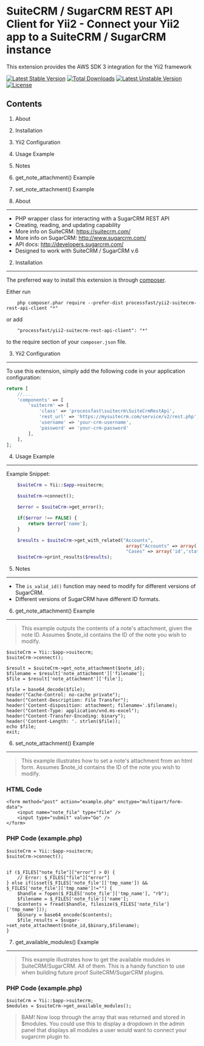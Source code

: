 SuiteCRM / SugarCRM REST API Client for Yii2 - Connect your Yii2 app to a SuiteCRM / SugarCRM instance
===============================================================
This extension provides the AWS SDK 3 integration for the Yii2 framework

[![Latest Stable Version](https://poser.pugx.org/packages/processfast/yii2-suitecrm-rest-api-client/v/stable)](https://packagist.org/packages/processfast/yii2-suitecrm-rest-api-client) [![Total Downloads](https://poser.pugx.org/processfast/yii2-suitecrm-rest-api-client/downloads)](https://packagist.org/packages/processfast/yii2-suitecrm-rest-api-client) [![Latest Unstable Version](https://poser.pugx.org/processfast/yii2-suitecrm-rest-api-client/v/unstable)](https://packagist.org/packages/processfast/yii2-suitecrm-rest-api-client) [![License](https://poser.pugx.org/processfast/yii2-suitecrm-rest-api-client/license)](https://packagist.org/packages/processfast/yii2-suitecrm-rest-api-client)

Contents
--------
1. About
2. Installation
3. Yii2 Configuration
4. Usage Example
5. Notes
6. get_note_attachment() Example
7. set_note_attachment() Example

1. About
--------
- PHP wrapper class for interacting with a SugarCRM REST API
- Creating, reading, and updating capability
- More info on SuiteCRM: https://suitecrm.com/
- More info on SugarCRM: http://www.sugarcrm.com/
- API docs: http://developers.sugarcrm.com/
- Designed to work with SuiteCRM / SugarCRM v.6


2. Installation
---------------

The preferred way to install this extension is through [composer](http://getcomposer.org/download/).

Either run

```
    php composer.phar require --prefer-dist processfast/yii2-suitecrm-rest-api-client "*"
```

or add

```
    "processfast/yii2-suitecrm-rest-api-client": "*"
```

to the require section of your `composer.json` file.


3. Yii2 Configuration
---------------------


To use this extension, simply add the following code in your application configuration:


```php
return [
    //....
    'components' => [
        'suitecrm' => [
            'class' => 'processfast\suitecrm\SuiteCrmRestApi',
            'rest_url' => 'https://mysuitecrm.com/service/v2/rest.php',
            'username' => 'your-crm-username', 
            'password' => 'your-crm-password'
        ],
    ],
];
```

4. Usage Example
----------------

Example Snippet:

```php
    $suiteCrm = Yii::$app->suitecrm;

    $suiteCrm->connect();

    $error = $suiteCrm->get_error();

    if($error !== FALSE) {
        return $error['name'];
    }

    $results = $suiteCrm->get_with_related("Accounts", 
                                            array("Accounts" => array('id','name'), 
                                            "Cases" => array('id','status')));
    $suiteCrm->print_results($results);
```

5. Notes
--------
- The `is_valid_id()` function may need to modify for different versions
of SugarCRM.
- Different versions of SugarCRM have different ID formats.


6. get_note_attachment() Example
--------------------------------
>This example outputs the contents of a note's attachment, given the
>note ID. Assumes $note_id contains the ID of the note you wish to modify.

	$suiteCrm = Yii::$app->suitecrm;
    $suiteCrm->connect();

	$result = $suiteCrm->get_note_attachment($note_id);
	$filename = $result['note_attachment']['filename'];
	$file = $result['note_attachment']['file'];

	$file = base64_decode($file);
	header("Cache-Control: no-cache private");
	header("Content-Description: File Transfer");
	header('Content-disposition: attachment; filename='.$filename);
	header("Content-Type: application/vnd.ms-excel");
	header("Content-Transfer-Encoding: binary");
	header('Content-Length: '. strlen($file));
	echo $file;
	exit;


6. set_note_attachment() Example
--------------------------------
>This example illustrates how to set a note's attachment from an html form.
>Assumes $note_id contains the ID of the note you wish to modify.

### HTML Code
	<form method="post" action="example.php" enctype="multipart/form-data">
    	<input name="note_file" type="file" />
  		<input type="submit" value="Go" />
	</form>

### PHP Code (example.php)
	$suiteCrm = Yii::$app->suitecrm;
    $suiteCrm->connect();


	if ($_FILES["note_file"]["error"] > 0) {
    	// Error: $_FILES["file"]["error"]
	} else if(isset($_FILES['note_file']['tmp_name']) && $_FILES['note_file']['tmp_name']!="") {
		$handle = fopen($_FILES['note_file']['tmp_name'], "rb");
		$filename = $_FILES['note_file']['name'];
		$contents = fread($handle, filesize($_FILES['note_file']['tmp_name']));
		$binary = base64_encode($contents);
		$file_results = $sugar->set_note_attachment($note_id,$binary,$filename);
	}

7. get_available_modules() Example
----------------------------------
>This example illustrates how to get the available modules in SuiteCRM/SugarCRM.  All of them.
>This is a handy function to use when building future proof SuiteCRM/SugarCRM plugins.
>

### PHP Code (example.php)
	$suiteCrm = Yii::$app->suitecrm;
	$modules = $suiteCrm->get_available_modules();
>BAM! Now loop through the array that was returned and stored in $modules.  You could use this
>to display a dropdown in the admin panel that displays all modules a user would want to connect your
>sugarcrm plugin to.